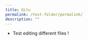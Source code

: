 ```yaml
---
title: Qilu
permalink: /test-folder/permalink/
description: ""
---
```

* Test editing different files !